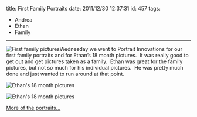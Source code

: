 title: First Family Portraits
date: 2011/12/30 12:37:31
id: 457
tags:
- Andrea
- Ethan
- Family
---
![First family pictures](http://www.s-church.net/journal_images/Windows-Live-Writer/Christmas-and_AEF9/30_56c2e660-e46e-4ed5-a41a-7da0a453315f.jpg "First family pictures")Wednesday we went to Portrait Innovations for our first family portraits and for Ethan’s 18 month pictures.  It was really good to get out and get pictures taken as a family.  Ethan was great for the family pictures, but not so much for his individual pictures.  He was pretty much done and just wanted to run around at that point.

![Ethan's 18 month pictures](http://www.s-church.net/journal_images/Windows-Live-Writer/Christmas-and_AEF9/44_615abb94-d857-4b29-8426-0b125ebb08b4.jpg "Ethan's 18 month pictures")

![Ethan's 18 month pictures](http://www.s-church.net/journal_images/Windows-Live-Writer/Christmas-and_AEF9/78_9cbfc45e-fc94-4837-b20d-d6b64caf818b.jpg "Ethan's 18 month pictures")

[More of the portraits...](http://www.s-church.net/PhotoAlbum/Album/PORTRAIT)